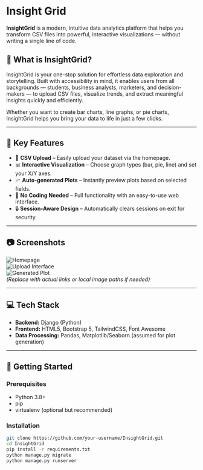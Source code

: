 # Insight Grid

**InsightGrid** is a modern, intuitive data analytics platform that helps you transform CSV files into powerful, interactive visualizations — without writing a single line of code.

## 🚀 What is InsightGrid?

InsightGrid is your one-stop solution for effortless data exploration and storytelling. Built with accessibility in mind, it enables users from all backgrounds — students, business analysts, marketers, and decision-makers — to upload CSV files, visualize trends, and extract meaningful insights quickly and efficiently.

Whether you want to create bar charts, line graphs, or pie charts, InsightGrid helps you bring your data to life in just a few clicks.

---

## 🧠 Key Features

- 📁 **CSV Upload** – Easily upload your dataset via the homepage.
- 📊 **Interactive Visualization** – Choose graph types (bar, pie, line) and set your X/Y axes.
- 📈 **Auto-generated Plots** – Instantly preview plots based on selected fields.
- 🧩 **No Coding Needed** – Full functionality with an easy-to-use web interface.
- 🔒 **Session-Aware Design** – Automatically clears sessions on exit for security.

---

## 📷 Screenshots

![Homepage](https://your-screenshot-link.com/homepage.png)  
![Upload Interface](https://your-screenshot-link.com/upload.png)  
![Generated Plot](https://your-screenshot-link.com/plot.png)  
*(Replace with actual links or local image paths if needed)*

---

## 💻 Tech Stack

- **Backend:** Django (Python)
- **Frontend:** HTML5, Bootstrap 5, TailwindCSS, Font Awesome
- **Data Processing:** Pandas, Matplotlib/Seaborn (assumed for plot generation)

---

## 🔧 Getting Started

### Prerequisites

- Python 3.8+
- pip
- virtualenv (optional but recommended)

### Installation

```bash
git clone https://github.com/your-username/InsightGrid.git
cd InsightGrid
pip install -r requirements.txt
python manage.py migrate
python manage.py runserver
